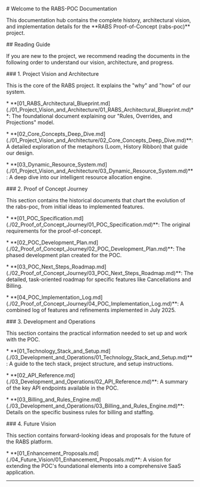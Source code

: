 \# Welcome to the RABS-POC Documentation



This documentation hub contains the complete history, architectural vision, and implementation details for the \*\*RABS Proof-of-Concept (rabs-poc)\*\* project.



\## Reading Guide



If you are new to the project, we recommend reading the documents in the following order to understand our vision, architecture, and progress.



\### 1. Project Vision and Architecture

This is the core of the RABS project. It explains the "why" and "how" of our system.



\*   \*\*\[01\_RABS\_Architectural\_Blueprint.md](./01\_Project\_Vision\_and\_Architecture/01\_RABS\_Architectural\_Blueprint.md)\*\*: The foundational document explaining our "Rules, Overrides, and Projections" model.

\*   \*\*\[02\_Core\_Concepts\_Deep\_Dive.md](./01\_Project\_Vision\_and\_Architecture/02\_Core\_Concepts\_Deep\_Dive.md)\*\*: A detailed exploration of the metaphors (Loom, History Ribbon) that guide our design.

\*   \*\*\[03\_Dynamic\_Resource\_System.md](./01\_Project\_Vision\_and\_Architecture/03\_Dynamic\_Resource\_System.md)\*\*: A deep dive into our intelligent resource allocation engine.



\### 2. Proof of Concept Journey

This section contains the historical documents that chart the evolution of the rabs-poc, from initial ideas to implemented features.



\*   \*\*\[01\_POC\_Specification.md](./02\_Proof\_of\_Concept\_Journey/01\_POC\_Specification.md)\*\*: The original requirements for the proof-of-concept.

\*   \*\*\[02\_POC\_Development\_Plan.md](./02\_Proof\_of\_Concept\_Journey/02\_POC\_Development\_Plan.md)\*\*: The phased development plan created for the POC.

\*   \*\*\[03\_POC\_Next\_Steps\_Roadmap.md](./02\_Proof\_of\_Concept\_Journey/03\_POC\_Next\_Steps\_Roadmap.md)\*\*: The detailed, task-oriented roadmap for specific features like Cancellations and Billing.

\*   \*\*\[04\_POC\_Implementation\_Log.md](./02\_Proof\_of\_Concept\_Journey/04\_POC\_Implementation\_Log.md)\*\*: A combined log of features and refinements implemented in July 2025.



\### 3. Development and Operations

This section contains the practical information needed to set up and work with the POC.



\*   \*\*\[01\_Technology\_Stack\_and\_Setup.md](./03\_Development\_and\_Operations/01\_Technology\_Stack\_and\_Setup.md)\*\*: A guide to the tech stack, project structure, and setup instructions.

\*   \*\*\[02\_API\_Reference.md](./03\_Development\_and\_Operations/02\_API\_Reference.md)\*\*: A summary of the key API endpoints available in the POC.

\*   \*\*\[03\_Billing\_and\_Rules\_Engine.md](./03\_Development\_and\_Operations/03\_Billing\_and\_Rules\_Engine.md)\*\*: Details on the specific business rules for billing and staffing.



\### 4. Future Vision

This section contains forward-looking ideas and proposals for the future of the RABS platform.



\*   \*\*\[01\_Enhancement\_Proposals.md](./04\_Future\_Vision/01\_Enhancement\_Proposals.md)\*\*: A vision for extending the POC's foundational elements into a comprehensive SaaS application.



---

